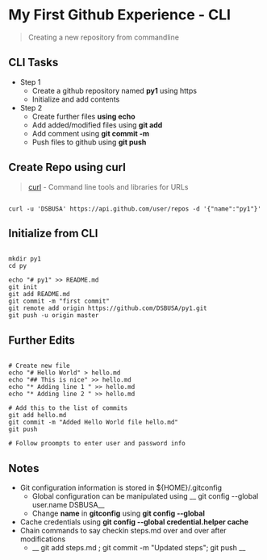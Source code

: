 # My First Github Experience  - CLI

>Creating a new repository from commandline 

## CLI Tasks
* Step 1
  * Create a github repository named __py1__ using https
  * Initialize and add contents
* Step 2
  * Create further files __using echo__
  * Add added/modified files using __git add__
  * Add comment using __git commit -m__
  * Push  files to github using __git push__


## Create Repo using curl
> [curl](https://curl.haxx.se/) - Command line tools and libraries for URLs

~~~~

curl -u 'DSBUSA' https://api.github.com/user/repos -d '{"name":"py1"}'

~~~~

## Initialize from CLI

~~~~

mkdir py1
cd py

echo "# py1" >> README.md
git init
git add README.md
git commit -m "first commit"
git remote add origin https://github.com/DSBUSA/py1.git
git push -u origin master

~~~~

## Further Edits

~~~~

# Create new file
echo "# Hello World" > hello.md
echo "## This is nice" >> hello.md
echo "* Adding line 1 " >> hello.md
echo "* Adding line 2 " >> hello.md

# Add this to the list of commits
git add hello.md
git commit -m "Added Hello World file hello.md"
git push

# Follow proompts to enter user and password info

~~~~

## Notes
* Git configuration information is stored in ${HOME}/.gitconfig
  * Global configuration can be manipulated using __ git config --global user.name DSBUSA__
  * Change __name__ in __gitconfig__  using __git config --global__ 
* Cache credentials using __git config --global credential.helper cache__
* Chain commands to say checkin steps.md over and over after modifications
  * __ git add steps.md ; git commit -m "Updated steps"; git push __

